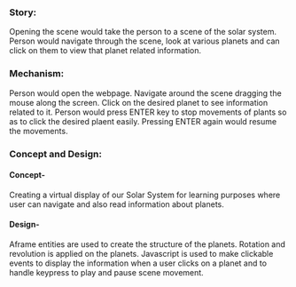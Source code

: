 ### Story:     
Opening the scene would take the person to a scene of the solar system. Person would navigate through the scene, look at various planets and can click on them to view that planet related information.

### Mechanism: 
Person would open the webpage. Navigate around the scene dragging the mouse along the screen. Click on the desired planet to see information related to it. Person would press ENTER key to stop movements of plants so as to click the desired plaent easily. Pressing ENTER again would resume the movements.

### Concept and Design: 

#### Concept-
Creating a virtual display of our Solar System for learning purposes where user can navigate and also read information about planets.

#### Design-
Aframe entities are used to create the structure of the planets. Rotation and revolution is applied on the planets. Javascript is used to make clickable events to display the information when a user clicks on a planet and to handle keypress to play and pause scene movement.
